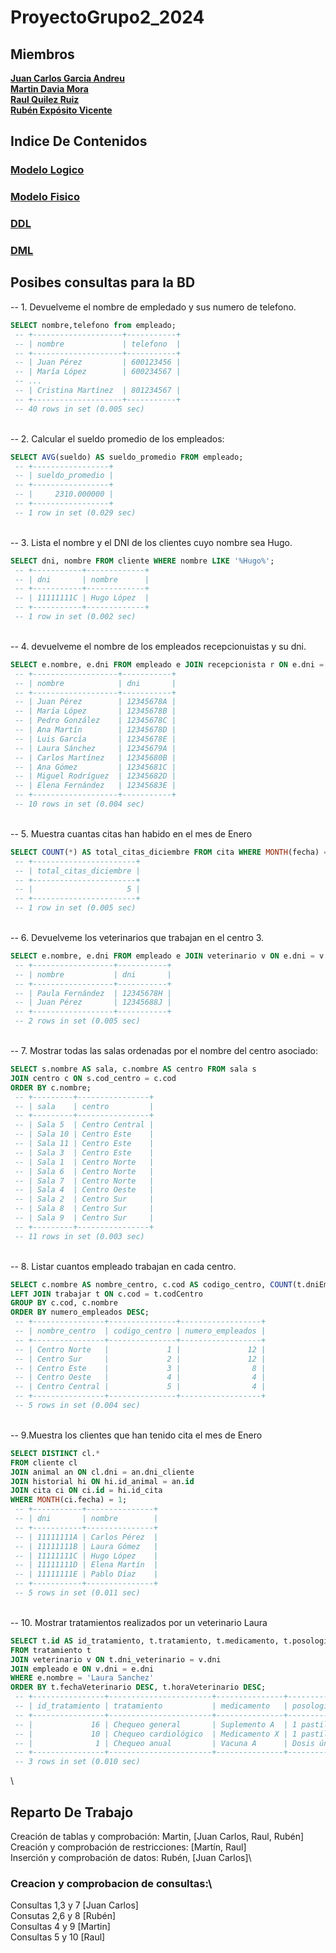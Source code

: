 # ProyectoGrupo2_2024

## Miembros
[**Juan Carlos Garcia Andreu**](https://github.com/JuanCarlosgarcia86) \
[**Martin Davia Mora**](https://github.com/Apolonelche) \
[**Raul Quilez Ruiz**](https://github.com/Quilez42) \
[**Rubén Expósito Vicente**](https://github.com/Rebirzt)

## Indice De Contenidos
### [Modelo Logico](https://github.com/Proyecto1K2024Grupo2/ProyectoGrupo2_2024/blob/main/Modelo%20Logico.md)
### [Modelo Fisico](https://github.com/Proyecto1K2024Grupo2/ProyectoGrupo2_2024/blob/main/Modelo%20Logico.md)
### [DDL](https://github.com/Proyecto1K2024Grupo2/ProyectoGrupo2_2024/blob/main/DDL.sql)
### [DML](https://github.com/Proyecto1K2024Grupo2/ProyectoGrupo2_2024/blob/main/DML.sql)


## Posibes consultas para la BD
-- 1. Devuelveme el nombre de empledado y sus numero de telefono.
```sql
SELECT nombre,telefono from empleado;
 -- +--------------------+-----------+
 -- | nombre             | telefono  |
 -- +--------------------+-----------+
 -- | Juan Pérez         | 600123456 |
 -- | María López        | 600234567 |
 -- ...
 -- | Cristina Martínez  | 801234567 |
 -- +--------------------+-----------+
 -- 40 rows in set (0.005 sec)
````
\
-- 2. Calcular el sueldo promedio de los empleados:
```sql
SELECT AVG(sueldo) AS sueldo_promedio FROM empleado;
 -- +-----------------+
 -- | sueldo_promedio |
 -- +-----------------+
 -- |     2310.000000 |
 -- +-----------------+
 -- 1 row in set (0.029 sec)
````
\
-- 3. Lista el nombre y el DNI de los clientes cuyo nombre sea Hugo.
```sql
SELECT dni, nombre FROM cliente WHERE nombre LIKE '%Hugo%';
 -- +-----------+-------------+
 -- | dni       | nombre      |
 -- +-----------+-------------+
 -- | 11111111C | Hugo López  |
 -- +-----------+-------------+
 -- 1 row in set (0.002 sec)
````
\
-- 4. devuelveme el nombre de los empleados recepcionuistas y su dni.
```sql
SELECT e.nombre, e.dni FROM empleado e JOIN recepcionista r ON e.dni = r.dni;
 -- +-------------------+-----------+
 -- | nombre            | dni       |
 -- +-------------------+-----------+
 -- | Juan Pérez        | 12345678A |
 -- | María López       | 12345678B |
 -- | Pedro González    | 12345678C |
 -- | Ana Martín        | 12345678D |
 -- | Luis García       | 12345678E |
 -- | Laura Sánchez     | 12345679A |
 -- | Carlos Martínez   | 12345680B |
 -- | Ana Gómez         | 12345681C |
 -- | Miguel Rodríguez  | 12345682D |
 -- | Elena Fernández   | 12345683E |
 -- +-------------------+-----------+
 -- 10 rows in set (0.004 sec)
````
\
-- 5. Muestra cuantas citas han habido en el mes de Enero
```sql
SELECT COUNT(*) AS total_citas_diciembre FROM cita WHERE MONTH(fecha) = 1;
 -- +-----------------------+
 -- | total_citas_diciembre |
 -- +-----------------------+
 -- |                     5 |
 -- +-----------------------+
 -- 1 row in set (0.005 sec)
````
\
-- 6. Devuelveme los veterinarios que trabajan en el centro 3.
```sql
SELECT e.nombre, e.dni FROM empleado e JOIN veterinario v ON e.dni = v.dni JOIN trabajar t ON e.dni = t.dniEmpleado WHERE t.codCentro = 3;
 -- +------------------+-----------+
 -- | nombre           | dni       |
 -- +------------------+-----------+
 -- | Paula Fernández  | 12345678H |
 -- | Juan Pérez       | 12345688J |
 -- +------------------+-----------+
 -- 2 rows in set (0.005 sec)
````
\
-- 7. Mostrar todas las salas ordenadas por el nombre del centro asociado:
```sql
SELECT s.nombre AS sala, c.nombre AS centro FROM sala s
JOIN centro c ON s.cod_centro = c.cod
ORDER BY c.nombre;
 -- +---------+----------------+
 -- | sala    | centro         |
 -- +---------+----------------+
 -- | Sala 5  | Centro Central |
 -- | Sala 10 | Centro Este    |
 -- | Sala 11 | Centro Este    |
 -- | Sala 3  | Centro Este    |
 -- | Sala 1  | Centro Norte   |
 -- | Sala 6  | Centro Norte   |
 -- | Sala 7  | Centro Norte   |
 -- | Sala 4  | Centro Oeste   |
 -- | Sala 2  | Centro Sur     |
 -- | Sala 8  | Centro Sur     |
 -- | Sala 9  | Centro Sur     |
 -- +---------+----------------+
 -- 11 rows in set (0.003 sec)
````
\
-- 8. Listar cuantos empleado trabajan en cada centro.
```sql
SELECT c.nombre AS nombre_centro, c.cod AS codigo_centro, COUNT(t.dniEmpleado) AS numero_empleados FROM centro c
LEFT JOIN trabajar t ON c.cod = t.codCentro
GROUP BY c.cod, c.nombre
ORDER BY numero_empleados DESC;
 -- +----------------+---------------+------------------+
 -- | nombre_centro  | codigo_centro | numero_empleados |
 -- +----------------+---------------+------------------+
 -- | Centro Norte   |             1 |               12 |
 -- | Centro Sur     |             2 |               12 |
 -- | Centro Este    |             3 |                8 |
 -- | Centro Oeste   |             4 |                4 |
 -- | Centro Central |             5 |                4 |
 -- +----------------+---------------+------------------+
 -- 5 rows in set (0.004 sec)
````
\
-- 9.Muestra los clientes que han tenido cita el mes de Enero
```sql
SELECT DISTINCT cl.*
FROM cliente cl
JOIN animal an ON cl.dni = an.dni_cliente
JOIN historial hi ON hi.id_animal = an.id
JOIN cita ci ON ci.id = hi.id_cita
WHERE MONTH(ci.fecha) = 1;
 -- +-----------+---------------+
 -- | dni       | nombre        |
 -- +-----------+---------------+
 -- | 11111111A | Carlos Pérez  |
 -- | 11111111B | Laura Gómez   |
 -- | 11111111C | Hugo López    |
 -- | 11111111D | Elena Martín  |
 -- | 11111111E | Pablo Díaz    |
 -- +-----------+---------------+
 -- 5 rows in set (0.011 sec)
````
\
-- 10. Mostrar tratamientos realizados por un veterinario Laura
```sql
SELECT t.id AS id_tratamiento, t.tratamiento, t.medicamento, t.posologia, t.fechaVeterinario, t.horaVeterinario, e.nombre AS nombre_veterinario
FROM tratamiento t
JOIN veterinario v ON t.dni_veterinario = v.dni
JOIN empleado e ON v.dni = e.dni
WHERE e.nombre = 'Laura Sanchez'
ORDER BY t.fechaVeterinario DESC, t.horaVeterinario DESC;
 -- +----------------+-----------------------+---------------+-------------------+------------------+-----------------+--------------------+
 -- | id_tratamiento | tratamiento           | medicamento   | posologia         | fechaVeterinario | horaVeterinario | nombre_veterinario |
 -- +----------------+-----------------------+---------------+-------------------+------------------+-----------------+--------------------+
 -- |             16 | Chequeo general       | Suplemento A  | 1 pastilla diaria | 2024-03-02       | 09:00:00        | Laura Sánchez      |
 -- |             10 | Chequeo cardiológico  | Medicamento X | 1 pastilla diaria | 2024-02-25       | 10:00:00        | Laura Sánchez      |
 -- |              1 | Chequeo anual         | Vacuna A      | Dosis única       | 2024-02-16       | 10:00:00        | Laura Sánchez      |
 -- +----------------+-----------------------+---------------+-------------------+------------------+-----------------+--------------------+
 -- 3 rows in set (0.010 sec)
```
\
## Reparto De Trabajo
Creación de tablas y comprobación: Martin, [Juan Carlos, Raul, Rubén]\
Creación y comprobación de restricciones: [Martín, Raul]\
Inserción y comprobación de datos: Rubén, [Juan Carlos]\

### Creacion y comprobacion de consultas:\
  Consultas 1,3 y 7 [Juan Carlos]\
  Consutas 2,6 y 8 [Rubén]\
  Consultas 4 y 9 [Martin]\
  Consultas 5 y 10 [Raul]
